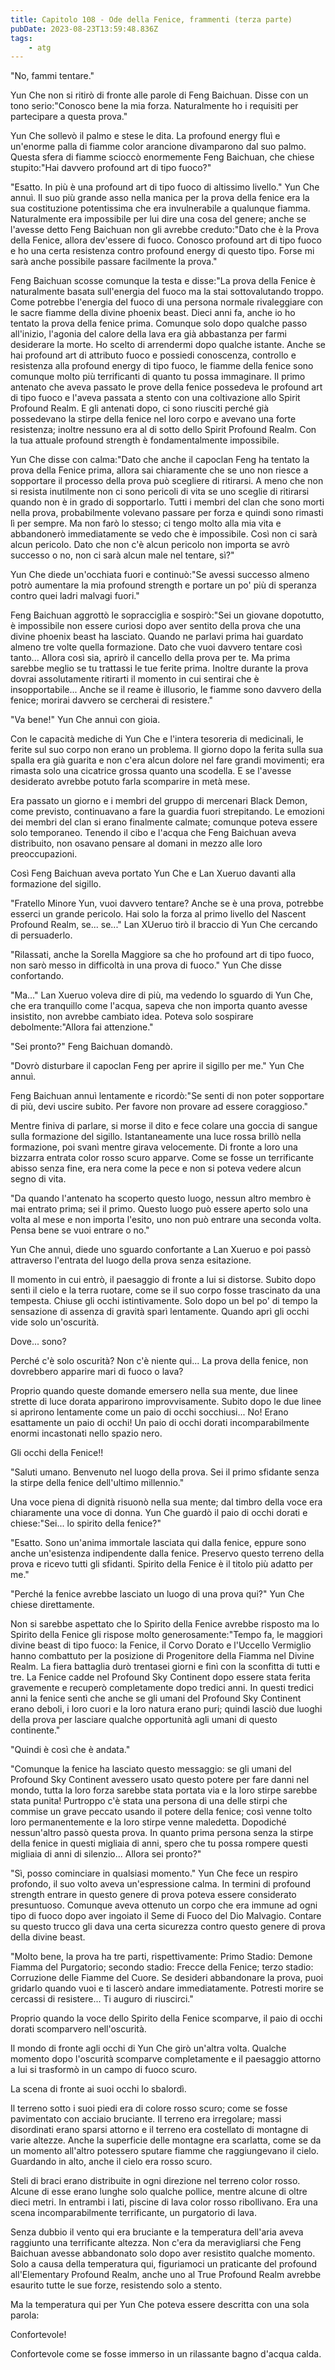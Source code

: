 ```yaml
---
title: Capitolo 108 - Ode della Fenice, frammenti (terza parte)
pubDate: 2023-08-23T13:59:48.836Z
tags:
    - atg
---
```



"No, fammi tentare."

Yun Che non si ritirò di fronte alle parole di Feng Baichuan. Disse con un tono serio:"Conosco bene la mia forza. Naturalmente ho i requisiti per partecipare a questa prova."

Yun Che sollevò il palmo e stese le dita. La profound energy fluì e un'enorme palla di fiamme color arancione divamparono dal suo palmo. Questa sfera di fiamme scioccò enormemente Feng Baichuan, che chiese stupito:"Hai davvero profound art di tipo fuoco?"

"Esatto. In più è una profound art di tipo fuoco di altissimo livello." Yun Che annuì.
Il suo più grande asso nella manica per la prova della fenice era la sua costituzione potentissima che era invulnerabile a qualunque fiamma. Naturalmente era impossibile per lui dire una cosa del genere; anche se l'avesse detto Feng Baichuan non gli avrebbe creduto:"Dato che è la Prova della Fenice, allora dev'essere di fuoco. Conosco profound art di tipo fuoco e ho una certa resistenza contro profound energy di questo tipo.
Forse mi sarà anche possibile passare facilmente la prova."

Feng Baichuan scosse comunque la testa e disse:"La prova della Fenice è naturalmente basata sull'energia del fuoco ma la stai sottovalutando troppo. Come potrebbe l'energia del fuoco di una persona normale rivaleggiare con le sacre fiamme della divine phoenix beast. Dieci anni fa, anche io ho tentato la prova della fenice prima. Comunque solo dopo qualche passo all'inizio, l'agonia del calore della lava era già abbastanza per farmi desiderare la morte. Ho scelto di arrendermi dopo qualche istante. Anche se hai profound art di attributo fuoco e possiedi conoscenza, controllo e resistenza alla profound energy di tipo fuoco, le fiamme della fenice sono comunque molto più terrificanti di quanto tu possa immaginare. Il primo antenato che aveva passato le prove della fenice possedeva le profound art di tipo fuoco e l'aveva passata a stento con una coltivazione allo Spirit Profound Realm. E gli antenati dopo, ci sono riusciti perché già possedevano la stirpe della fenice nel loro corpo e avevano una forte resistenza; inoltre nessuno era al di sotto dello Spirit Profound Realm. Con la tua attuale profound strength è fondamentalmente impossibile.

Yun Che disse con calma:"Dato che anche il capoclan Feng ha tentato la prova della Fenice prima, allora sai chiaramente che se uno non riesce a sopportare il processo della prova può scegliere di ritirarsi. A meno che non si resista inutilmente non ci sono pericoli di vita se uno sceglie di ritirarsi quando non è in grado di sopportarlo. Tutti i membri del clan che sono morti nella prova, probabilmente volevano passare per forza e quindi sono rimasti lì per sempre. Ma non farò lo stesso; ci tengo molto alla mia vita e abbandonerò immediatamente se vedo che è impossibile.
Così non ci sarà alcun pericolo. Dato che non c'è alcun pericolo non importa se avrò successo o no, non ci sarà alcun male nel tentare, sì?"

Yun Che diede un'occhiata fuori e continuò:"Se avessi successo almeno potrò aumentare la mia profound strength e portare un po' più di speranza contro quei ladri malvagi fuori."

Feng Baichuan aggrottò le sopracciglia e sospirò:"Sei un giovane dopotutto, è impossibile non essere curiosi dopo aver sentito della prova che una divine phoenix beast ha lasciato. Quando ne parlavi prima hai guardato almeno tre volte quella formazione. Dato che vuoi davvero tentare così tanto... Allora così sia, aprirò il cancello della prova per te. Ma prima sarebbe meglio se tu trattassi le tue ferite prima. Inoltre durante la prova dovrai assolutamente ritirarti il momento in cui sentirai che è insopportabile... Anche se il reame è illusorio, le fiamme sono davvero della fenice; morirai davvero se cercherai di resistere."

"Va bene!" Yun Che annuì con gioia.

Con le capacità mediche di Yun Che e l'intera tesoreria di medicinali, le ferite sul suo corpo non erano un problema. Il giorno dopo la ferita sulla sua spalla era già guarita e non c'era alcun dolore nel fare grandi movimenti; era rimasta solo una cicatrice grossa quanto una scodella. E se l'avesse desiderato avrebbe potuto farla scomparire in metà mese.

Era passato un giorno e i membri del gruppo di mercenari Black Demon, come previsto, continuavano a fare la guardia fuori strepitando. Le emozioni dei membri del clan si erano finalmente calmate; comunque poteva essere solo temporaneo. Tenendo il cibo e l'acqua che Feng Baichuan aveva distribuito, non osavano pensare al domani in mezzo alle loro preoccupazioni.

Così Feng Baichuan aveva portato Yun Che e Lan Xueruo davanti alla formazione del sigillo.

"Fratello Minore Yun, vuoi davvero tentare? Anche se è una prova, potrebbe esserci un grande pericolo. Hai solo la forza al primo livello del Nascent Profound Realm, se... se..." Lan XUeruo tirò il braccio di Yun Che cercando di persuaderlo.

"Rilassati, anche la Sorella Maggiore sa che ho profound art di tipo fuoco, non sarò messo in difficoltà in una prova di fuoco." Yun Che disse confortando.

"Ma..." Lan Xueruo voleva dire di più, ma vedendo lo sguardo di Yun Che, che era tranquillo come l'acqua, sapeva che non importa quanto avesse insistito, non avrebbe cambiato idea. Poteva solo sospirare debolmente:"Allora fai attenzione."

"Sei pronto?" Feng Baichuan domandò.

"Dovrò disturbare il capoclan Feng per aprire il sigillo per me." Yun Che annuì.

Feng Baichuan annuì lentamente e ricordò:"Se senti di non poter sopportare di più, devi uscire subito. Per favore non provare ad essere coraggioso."

Mentre finiva di parlare, si morse il dito e fece colare una goccia di sangue sulla formazione del sigillo. Istantaneamente una luce rossa brillò nella formazione, poi svanì mentre girava velocemente. Di fronte a loro una bizzarra entrata color rosso scuro apparve. Come se fosse un terrificante abisso senza fine, era nera come la pece e non si poteva vedere alcun segno di vita.

"Da quando l'antenato ha scoperto questo luogo, nessun altro membro è mai entrato prima; sei il primo. Questo luogo può essere aperto solo una volta al mese e non importa l'esito, uno non può entrare una seconda volta. Pensa bene se vuoi entrare o no."

Yun Che annuì, diede uno sguardo confortante a Lan Xueruo e poi passò attraverso l'entrata del luogo della prova senza esitazione.

Il momento in cui entrò, il paesaggio di fronte a lui si distorse. Subito dopo sentì il cielo e la terra ruotare, come se il suo corpo fosse trascinato da una tempesta. Chiuse gli occhi istintivamente. Solo dopo un bel po' di tempo la sensazione di assenza di gravità sparì lentamente. Quando aprì gli occhi vide solo un'oscurità.

Dove... sono?

Perché c'è solo oscurità? Non c'è niente qui... La prova della fenice, non dovrebbero apparire mari di fuoco o lava?

Proprio quando queste domande emersero nella sua mente, due linee strette di luce dorata apparirono improvvisamente. Subito dopo le due linee si aprirono lentamente come un paio di occhi socchiusi... No! Erano esattamente un paio di occhi! Un paio di occhi dorati incomparabilmente enormi incastonati nello spazio nero.

Gli occhi della Fenice!!

"Saluti umano. Benvenuto nel luogo della prova. Sei il primo sfidante senza la stirpe della fenice dell'ultimo millennio."

Una voce piena di dignità risuonò nella sua mente; dal timbro della voce era chiaramente una voce di donna. Yun Che guardò il paio di occhi dorati e chiese:"Sei... lo spirito della fenice?"

"Esatto. Sono un'anima immortale lasciata qui dalla fenice, eppure sono anche un'esistenza indipendente dalla fenice. Preservo questo terreno della prova e ricevo tutti gli sfidanti. Spirito della Fenice è il titolo più adatto per me."

"Perché la fenice avrebbe lasciato un luogo di una prova qui?" Yun Che chiese direttamente.

Non si sarebbe aspettato che lo Spirito della Fenice avrebbe risposto ma lo Spirito della Fenice gli rispose molto generosamente:"Tempo fa, le maggiori divine beast di tipo fuoco: la Fenice, il Corvo Dorato e l'Uccello Vermiglio hanno combattuto per la posizione di Progenitore della Fiamma nel Divine Realm. La fiera battaglia durò trentasei giorni e finì con la sconfitta di tutti e tre. La Fenice cadde nel Profound Sky Continent dopo essere stata ferita gravemente e recuperò completamente dopo tredici anni. In questi tredici anni la fenice sentì che anche se gli umani del Profound Sky Continent erano deboli, i loro cuori e la loro natura erano puri; quindi lasciò due luoghi della prova per lasciare qualche opportunità agli umani di questo continente."

"Quindi è così che è andata."

"Comunque la fenice ha lasciato questo messaggio: se gli umani del Profound Sky Continent avessero usato questo potere per fare danni nel mondo, tutta la loro forza sarebbe stata portata via e la loro stirpe sarebbe stata punita! Purtroppo c'è stata una persona di una delle stirpi che commise un grave peccato usando il potere della fenice; così venne tolto loro permanentemente e la loro stirpe venne maledetta. Dopodiché nessun'altro passò questa prova.
In quanto prima persona senza la stirpe della fenice in questi migliaia di anni, spero che tu possa rompere questi migliaia di anni di silenzio... Allora sei pronto?"

"Sì, posso cominciare in qualsiasi momento." Yun Che fece un respiro profondo, il suo volto aveva un'espressione calma. In termini di profound strength entrare in questo genere di prova poteva essere considerato presuntuoso. Comunque aveva ottenuto un corpo che era immune ad ogni tipo di fuoco dopo aver ingoiato il Seme di Fuoco del Dio Malvagio. Contare su questo trucco gli dava una certa sicurezza contro questo genere di prova della divine beast.

"Molto bene, la prova ha tre parti, rispettivamente: Primo Stadio: Demone Fiamma del Purgatorio; secondo stadio: Frecce della Fenice; terzo stadio: Corruzione delle Fiamme del Cuore. Se desideri abbandonare la prova, puoi gridarlo quando vuoi e ti lascerò andare immediatamente. Potresti morire se cercassi di resistere... Ti auguro di riuscirci."

Proprio quando la voce dello Spirito della Fenice scomparve, il paio di occhi dorati scomparvero nell'oscurità.

Il mondo di fronte agli occhi di Yun Che girò un'altra volta. Qualche momento dopo l'oscurità scomparve completamente e il paesaggio attorno a lui si trasformò in un campo di fuoco scuro.

La scena di fronte ai suoi occhi lo sbalordì.

Il terreno sotto i suoi piedi era di colore rosso scuro; come se fosse pavimentato con acciaio bruciante. Il terreno era irregolare; massi disordinati erano sparsi attorno e il terreno era costellato di montagne di varie altezze. Anche la superficie delle montagne era scarlatta, come se da un momento all'altro potessero sputare fiamme che raggiungevano il cielo. Guardando in alto, anche il cielo era rosso scuro.

Steli di braci erano distribuite in ogni direzione nel terreno color rosso. Alcune di esse erano lunghe solo qualche pollice, mentre alcune di oltre dieci metri. In entrambi i lati, piscine di lava color rosso ribollivano. Era una scena incomparabilmente terrificante, un purgatorio di lava.

Senza dubbio il vento qui era bruciante e la temperatura dell'aria aveva raggiunto una terrificante altezza. Non c'era da meravigliarsi che Feng Baichuan avesse abbandonato solo dopo aver resistito qualche momento. Solo a causa della temperatura qui, figuriamoci un praticante del profound all'Elementary Profound Realm, anche uno al True Profound Realm avrebbe esaurito tutte le sue forze, resistendo solo a stento.

Ma la temperatura qui per Yun Che poteva essere descritta con una sola parola:

Confortevole!

Confortevole come se fosse immerso in un rilassante bagno d'acqua calda.




